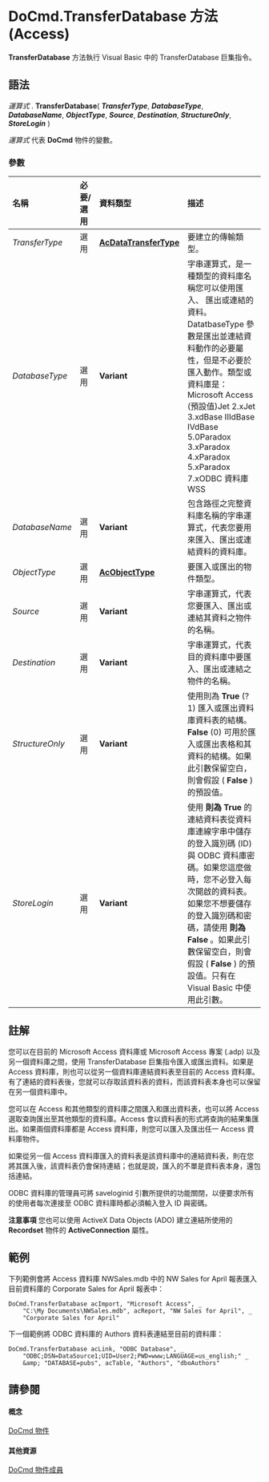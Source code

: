 
# DoCmd.TransferDatabase 方法 (Access)

 **TransferDatabase** 方法執行 Visual Basic 中的 TransferDatabase 巨集指令。
 


## 語法

*運算式* . **TransferDatabase**( ***TransferType***, ***DatabaseType***, ***DatabaseName***, ***ObjectType***, ***Source***, ***Destination***, ***StructureOnly***, ***StoreLogin*** )
 

 
*運算式* 代表 **DoCmd** 物件的變數。
 

 

### 參數



|**名稱**|**必要/選用**|**資料類型**|**描述**|
|:-----|:-----|:-----|:-----|
| _TransferType_|選用|**[AcDataTransferType](cbd51e58-3873-ac1c-b494-55d43f1b2e25.md)**|要建立的傳輸類型。|
| _DatabaseType_|選用|**Variant**|字串運算式，是一種類型的資料庫名稱您可以使用匯入、 匯出或連結的資料。DatatbaseType 參數是匯出並連結資料動作的必要屬性，但是不必要於匯入動作。類型或資料庫是：Microsoft Access (預設值)Jet 2.xJet 3.xdBase IIIdBase IVdBase 5.0Paradox 3.xParadox 4.xParadox 5.xParadox 7.xODBC 資料庫WSS|
| _DatabaseName_|選用|**Variant**|包含路徑之完整資料庫名稱的字串運算式，代表您要用來匯入、匯出或連結資料的資料庫。|
| _ObjectType_|選用|**[AcObjectType](157a8d35-2b27-4f62-8e74-525043f6ec71.md)**|要匯入或匯出的物件類型。|
| _Source_|選用|**Variant**|字串運算式，代表您要匯入、匯出或連結其資料之物件的名稱。|
| _Destination_|選用|**Variant**|字串運算式，代表目的資料庫中要匯入、匯出或連結之物件的名稱。|
| _StructureOnly_|選用|**Variant**|使用則為 **True** (?1) 匯入或匯出資料庫資料表的結構。 **False** (0) 可用於匯入或匯出表格和其資料的結構。如果此引數保留空白，則會假設 ( **False** ) 的預設值。|
| _StoreLogin_|選用|**Variant**|使用 **則為 True** 的連結資料表從資料庫連線字串中儲存的登入識別碼 (ID) 與 ODBC 資料庫密碼。如果您這麼做時，您不必登入每次開啟的資料表。如果您不想要儲存的登入識別碼和密碼，請使用 **則為 False** 。如果此引數保留空白，則會假設 ( **False** ) 的預設值。只有在 Visual Basic 中使用此引數。|

## 註解

您可以在目前的 Microsoft Access 資料庫或 Microsoft Access 專案 (.adp) 以及另一個資料庫之間，使用 TransferDatabase 巨集指令匯入或匯出資料。如果是 Access 資料庫，則也可以從另一個資料庫連結資料表至目前的 Access 資料庫。有了連結的資料表後，您就可以存取該資料表的資料，而該資料表本身也可以保留在另一個資料庫中。
 

 
您可以在 Access 和其他類型的資料庫之間匯入和匯出資料表，也可以將 Access 選取查詢匯出至其他類型的資料庫。Access 會以資料表的形式將查詢的結果集匯出。如果兩個資料庫都是 Access 資料庫，則您可以匯入及匯出任一 Access 資料庫物件。
 

 
如果從另一個 Access 資料庫匯入的資料表是該資料庫中的連結資料表，則在您將其匯入後，該資料表仍會保持連結；也就是說，匯入的不單是資料表本身，還包括連結。
 

 
ODBC 資料庫的管理員可將 saveloginid 引數所提供的功能關閉，以便要求所有的使用者每次連接至 ODBC 資料庫時都必須輸入登入 ID 與密碼。
 

 

 **注意事項**  您也可以使用 ActiveX Data Objects (ADO) 建立連結所使用的 **Recordset** 物件的 **ActiveConnection** 屬性。
 


## 範例

下列範例會將 Access 資料庫 NWSales.mdb 中的 NW Sales for April 報表匯入目前資料庫的 Corporate Sales for April 報表中：
 

 

```
DoCmd.TransferDatabase acImport, "Microsoft Access", _ 
    "C:\My Documents\NWSales.mdb", acReport, "NW Sales for April", _ 
    "Corporate Sales for April"
```

下一個範例將 ODBC 資料庫的 Authors 資料表連結至目前的資料庫：
 

 



```
DoCmd.TransferDatabase acLink, "ODBC Database", _ 
    "ODBC;DSN=DataSource1;UID=User2;PWD=www;LANGUAGE=us_english;" _ 
    &amp; "DATABASE=pubs", acTable, "Authors", "dboAuthors"
```


## 請參閱


#### 概念


 
[DoCmd 物件](3ce44cca-9979-0a1e-9787-079a52ce528f.md)
#### 其他資源


 
[DoCmd 物件成員](3e7ade9e-86e4-0751-188b-5d31c9101651.md)